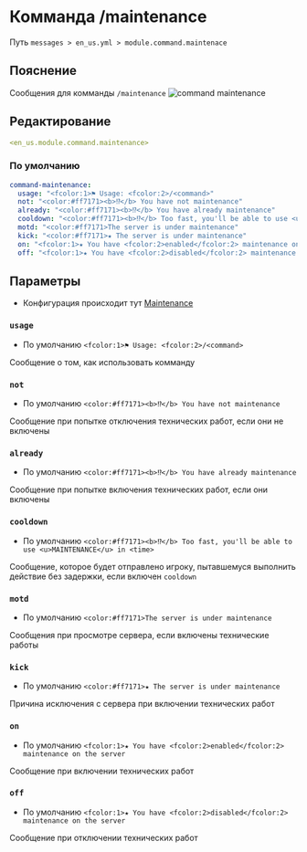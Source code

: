# Комманда /maintenance
Путь `messages > en_us.yml > module.command.maintenace`

## Пояснение
Сообщения для комманды `/maintenance`
![command maintenance](/commandmaintenance.png)

## Редактирование
```yaml
<en_us.module.command.maintenance>
```

### По умолчанию
```yaml
command-maintenance:
  usage: "<fcolor:1>⚑ Usage: <fcolor:2>/<command>"
  not: "<color:#ff7171><b>⁉</b> You have not maintenance"
  already: "<color:#ff7171><b>⁉</b> You have already maintenance"
  cooldown: "<color:#ff7171><b>⁉</b> Too fast, you'll be able to use <u>MAINTENANCE</u> in <time>"
  motd: "<color:#ff7171>The server is under maintenance"
  kick: "<color:#ff7171>★ The server is under maintenance"
  on: "<fcolor:1>★ You have <fcolor:2>enabled</fcolor:2> maintenance on the server"
  off: "<fcolor:1>★ You have <fcolor:2>disabled</fcolor:2> maintenance on the server"
```

## Параметры

- Конфигурация происходит тут [Maintenance](/ru/config/module/command/command-maintenance/)

### `usage`
- По умолчанию `<fcolor:1>⚑ Usage: <fcolor:2>/<command>`

Сообщение о том, как использовать комманду

### `not`
- По умолчанию `<color:#ff7171><b>⁉</b> You have not maintenance`

Сообщение при попытке отключения технических работ, если они не включены

### `already`
- По умолчанию `<color:#ff7171><b>⁉</b> You have already maintenance`

Сообщение при попытке включения технических работ, если они включены

### `cooldown`
- По умолчанию `<color:#ff7171><b>⁉</b> Too fast, you'll be able to use <u>MAINTENANCE</u> in <time>`

Сообщение, которое будет отправлено игроку, пытавшемуся выполнить действие без задержки, если включен `cooldown`

### `motd`
- По умолчанию `<color:#ff7171>The server is under maintenance`

Сообщения при просмотре сервера, если включены технические работы

### `kick`
- По умолчанию `<color:#ff7171>★ The server is under maintenance`

Причина исключения с сервера при включении технических работ

### `on`
- По умолчанию `<fcolor:1>★ You have <fcolor:2>enabled</fcolor:2> maintenance on the server`

Сообщение при включении технических работ

### `off`
- По умолчанию `<fcolor:1>★ You have <fcolor:2>disabled</fcolor:2> maintenance on the server`

Сообщение при отключении технических работ